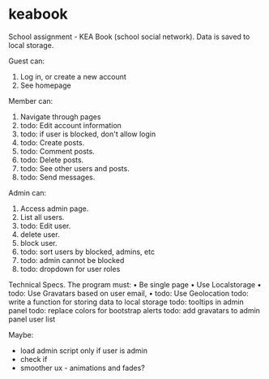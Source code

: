keabook
=======

School assignment - KEA Book (school social network).
Data is saved to local storage.

Guest can:
1. Log in, or create a new account
2. See homepage

Member can:
1. Navigate through pages
2. todo: Edit account information
3. todo: if user is blocked, don't allow login
4. todo: Create posts.
5. todo: Comment posts.
6. todo: Delete posts.
7. todo: See other users and posts.
8. todo: Send messages.

Admin can:
1. Access admin page.
2. List all users.
3. todo: Edit user.
4. delete user.
5. block user.
6. todo: sort users by blocked, admins, etc
7. todo: admin cannot be blocked
8. todo: dropdown for user roles

Technical Specs. The program must:
• Be single page
• Use Localstorage
• todo: Use Gravatars based on user email,
• todo: Use Geolocation
todo: write a function for storing data to local storage
todo: tooltips in admin panel
todo: replace colors for bootstrap alerts
todo: add gravatars to admin panel user list

Maybe:
- load admin script only if user is admin
- check if
- smoother ux - animations and fades?
